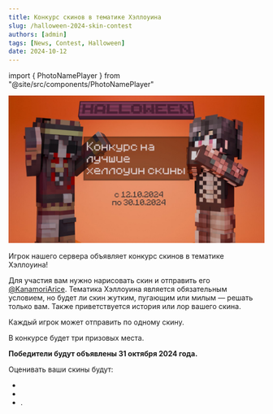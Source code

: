```yaml
---
title: Конкурс скинов в тематике Хэллоуина
slug: /halloween-2024-skin-contest
authors: [admin]
tags: [News, Contest, Halloween]
date: 2024-10-12
---
```


import { PhotoNamePlayer } from "@site/src/components/PhotoNamePlayer"

![Конкурс скинов в тематике Хэллоуина](./img/konkurs-skinov-na-halloween-2024.jpg)

Игрок нашего сервера <PhotoNamePlayer nickname="Kanamori_Arice"/> объявляет конкурс скинов в тематике Хэллоуина!

<!-- truncate -->

Для участия вам нужно нарисовать скин и отправить его [@KanamoriArice](https://t.me/KanamoriArice). Тематика Хэллоуина является обязательным условием, но будет ли скин жутким, пугающим или милым — решать только вам. Также приветствуется история или лор вашего скина.

Каждый игрок может отправить по одному скину.

В конкурсе будет три призовых места.

**Победители будут объявлены 31 октября 2024 года.**

Оценивать ваши скины будут:
- [<PhotoNamePlayer nickname="Kanamori_Arice"/>](https://t.me/KanamoriArice)
- [<PhotoNamePlayer nickname="mamochkaa"/>](https://t.me/avokneruyt)
- [<PhotoNamePlayer nickname="EastRane"/>](https://t.me/eastrane).